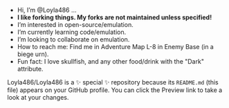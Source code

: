 -  Hi, I’m @Loyla486 ...
-  **I like forking things. My forks are not maintained unless specified!**
-  I’m interested in open-source/emulation.
-  I’m currently learning code/emulation.
-  I’m looking to collaborate on emulation.
-  How to reach me: Find me in Adventure Map L-8 in Enemy Base (in a biege urn).
-  Fun fact: I love skullfish, and any other food/drink with the "Dark" attribute.

  
Loyla486/Loyla486 is a ✨ special ✨ repository because its `README.md` (this file) appears on your GitHub profile. You can click the Preview link to take a look at your changes.
